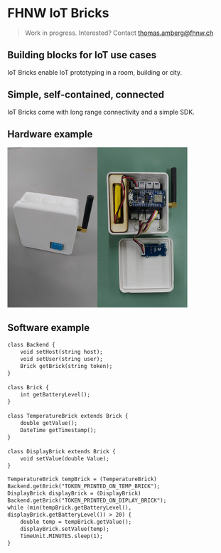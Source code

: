 # FHNW IoT Bricks
> Work in progress. Interested? Contact thomas.amberg@fhnw.ch
## Building blocks for IoT use cases
IoT Bricks enable IoT prototyping in a room, building or city.
## Simple, self-contained, connected
IoT Bricks come with long range connectivity and a simple SDK.
## Hardware example
<img src="IoTBrickTemperature.jpg"/>

## Software example

```
class Backend {
    void setHost(string host);
    void setUser(string user);
    Brick getBrick(string token);
}

class Brick {
    int getBatteryLevel();
}

class TemperatureBrick extends Brick {
    double getValue();
    DateTime getTimestamp();
}

class DisplayBrick extends Brick {
    void setValue(double Value);
}
```

```
TemperatureBrick tempBrick = (TemperatureBrick) Backend.getBrick("TOKEN_PRINTED_ON_TEMP_BRICK");
DisplayBrick displayBrick = (DisplayBrick) Backend.getBrick("TOKEN_PRINTED_ON_DIPLAY_BRICK");
while (min(tempBrick.getBatteryLevel(), displayBrick.getBatteryLevel()) > 20) {
    double temp = tempBrick.getValue();
    displayBrick.setValue(temp);
    TimeUnit.MINUTES.sleep(1);
}
```
